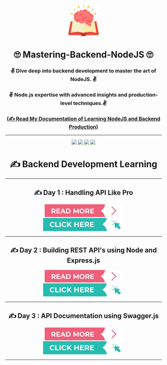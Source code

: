 <div align = "center">
<img width=100 src="./Assets/node.png">

# 🙄 Mastering-Backend-NodeJS  🙄

###  ✌️ Dive deep into backend development to master the art of NodeJS. ✌️

###  ✌️ Node.js expertise with advanced insights and production-level techniques.✌️

### [**(✍️ Read My Documentation of Learning NodeJS and Backend Production)**](https://sumontas-organization.gitbook.io/mastering-backend-with-nodejs/)

<hr>

![](https://img.shields.io/badge/React-20232A?style=for-the-badge&logo=react&logoColor=61DAFd)
![](https://img.shields.io/badge/Node.js-43853D?style=for-the-badge&logo=node.js&logoColor=white)
![](https://img.shields.io/badge/JavaScript-F7DF1E?style=for-the-badge&logo=JavaScript&logoColor=white)
![](https://img.shields.io/badge/Express.js-404D59?style=for-the-badge)

# ✍️ Backend Development Learning

<hr>

## ✍️ Day 1 : Handling API Like Pro 

<a href="https://youtu.be/NxAwOjb_NlA"><img src="./Assets/readmore.jpg" width="250"></a>  <a href="https://github.com/Sumonta056/Mastering-Backend-NodeJS/commit/c9296c9852778e8546bfd21f5ee2385d0dd571c7"><img src="./Assets/click.jpg" width="260"></a>

<hr>

## ✍️ Day 2 : Building REST API's using Node and Express.js

<a href="https://youtu.be/uNCrMvkPUAE"><img src="./Assets/readmore.jpg" width="250"></a>  <a href="https://github.com/Sumonta056/Mastering-Backend-NodeJS/commit/4a9206a90fe7a10cf0407467eec395fba01cb356"><img src="./Assets/click.jpg" width="260"></a>

<hr>

## ✍️ Day 3 : API Documentation using Swagger.js

<a href="https://sumontas-organization.gitbook.io/mastering-backend-with-nodejs/~/changes/KhIK6Nv3fZsDJznLcMUR/api-documentation-using-swagger"><img src="./Assets/readmore.jpg" width="250"></a>  <a href="https://github.com/Sumonta056/Mastering-Backend-NodeJS/commit/78ecda81664f63347769b6574c9aebdca6c236da"><img src="./Assets/click.jpg" width="260"></a>

<hr>

</div>
